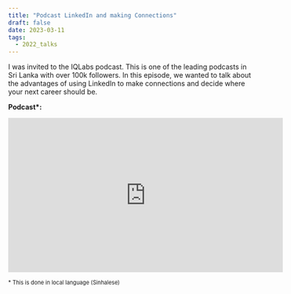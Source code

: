 ```yaml
---
title: "Podcast LinkedIn and making Connections"
draft: false
date: 2023-03-11
tags:
  - 2022_talks
---
```


I was invited to the IQLabs podcast. This is one of the leading podcasts in Sri Lanka with over 100k followers. In this episode, we wanted to talk about the advantages of using LinkedIn to make connections and decide where your next career should be.

**Podcast\*:**
 <iframe width="560" height="315" src="https://www.youtube.com/embed/-faGSFWy0U0?si=eNBlMOqN3j0W21gG" title="YouTube video player" frameborder="0" allow="accelerometer; autoplay; clipboard-write; encrypted-media; gyroscope; picture-in-picture; web-share" allowfullscreen></iframe> 

<span style="font-size:0.8em;"> * This is done in local language (Sinhalese)</span>